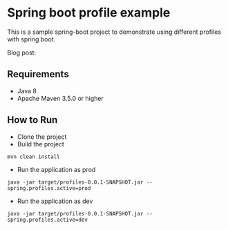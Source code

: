 # Spring boot profile example

This is a sample spring-boot project to demonstrate using different profiles with spring boot.

Blog post: 

## Requirements
* Java 8
* Apache Maven 3.5.0 or higher

## How to Run

- Clone the project
- Build the project
```
mvn clean install
```
- Run the application as prod 
```
java -jar target/profiles-0.0.1-SNAPSHOT.jar --spring.profiles.active=prod
```
- Run the application as dev
```
java -jar target/profiles-0.0.1-SNAPSHOT.jar --spring.profiles.active=dev
```